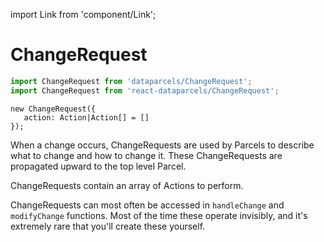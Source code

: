 import Link from 'component/Link';

# ChangeRequest

```js
import ChangeRequest from 'dataparcels/ChangeRequest';
import ChangeRequest from 'react-dataparcels/ChangeRequest';
```

```flow
new ChangeRequest({
   action: Action|Action[] = []
});
```

When a change occurs, ChangeRequests are used by Parcels to describe what to change and how to change it. These ChangeRequests are propagated upward to the top level Parcel.

ChangeRequests contain an array of <Link to="/api/Action">Actions</Link> to perform.

ChangeRequests can most often be accessed in `handleChange` and `modifyChange` functions. Most of the time these operate invisibly, and it's extremely rare that you'll create these yourself.
